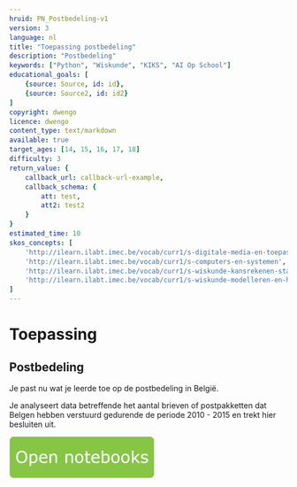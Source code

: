 ```yaml
---
hruid: PN_Postbedeling-v1
version: 3
language: nl
title: "Toepassing postbedeling"
description: "Postbedeling"
keywords: ["Python", "Wiskunde", "KIKS", "AI Op School"]
educational_goals: [
    {source: Source, id: id}, 
    {source: Source2, id: id2}
]
copyright: dwengo
licence: dwengo
content_type: text/markdown
available: true
target_ages: [14, 15, 16, 17, 18]
difficulty: 3
return_value: {
    callback_url: callback-url-example,
    callback_schema: {
        att: test,
        att2: test2
    }
}
estimated_time: 10
skos_concepts: [
    'http://ilearn.ilabt.imec.be/vocab/curr1/s-digitale-media-en-toepassingen', 
    'http://ilearn.ilabt.imec.be/vocab/curr1/s-computers-en-systemen', 
    'http://ilearn.ilabt.imec.be/vocab/curr1/s-wiskunde-kansrekenen-statistiek',
    'http://ilearn.ilabt.imec.be/vocab/curr1/s-wiskunde-modelleren-en-heuristiek'
]
---
```

# Toepassing
## Postbedeling
Je past nu wat je leerde toe op de postbedeling in België.

Je analyseert data betreffende het aantal brieven of postpakketten dat Belgen hebben verstuurd gedurende de periode 2010 - 2015 en trekt hier besluiten uit.

[![](embed/Knop.png "Knop")](https://kiks.ilabt.imec.be/jupyterhub/?id=0303 "Notebooks Oefenen met Data")